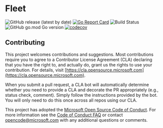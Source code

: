# Fleet

![GitHub release (latest by date)](https://img.shields.io/github/v/release/Azure/fleet)
[![Go Report Card](https://goreportcard.com/badge/go.goms.io/fleet)](https://goreportcard.com/report/go.goms.io/fleet)
![Build Status](https://github.com//Azure/fleet/actions/workflows/workflow.yml/badge.svg)
![GitHub go.mod Go version](https://img.shields.io/github/go-mod/go-version/Azure/fleet)
[![codecov](https://codecov.io/gh/Azure/fleet/branch/main/graph/badge.svg?token=D3mtbzACjC)](https://codecov.io/gh/Azure/fleet)

## Contributing

This project welcomes contributions and suggestions.  Most contributions require you to agree to a
Contributor License Agreement (CLA) declaring that you have the right to, and actually do, grant us
the rights to use your contribution. For details, visit [https://cla.opensource.microsoft.com](https://cla.opensource.microsoft.com).

When you submit a pull request, a CLA bot will automatically determine whether you need to provide
a CLA and decorate the PR appropriately (e.g., status check, comment). Simply follow the instructions
provided by the bot. You will only need to do this once across all repos using our CLA.

This project has adopted the [Microsoft Open Source Code of Conduct](https://opensource.microsoft.com/codeofconduct/).
For more information see the [Code of Conduct FAQ](https://opensource.microsoft.com/codeofconduct/faq/) or
contact [opencode@microsoft.com](mailto:opencode@microsoft.com) with any additional questions or comments.
